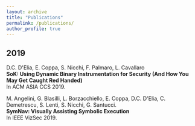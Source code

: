 ```yaml
---
layout: archive
title: "Publications"
permalink: /publications/
author_profile: true
---
```


<h2>2019</h2>

<p> D.C. D'Elia, E. Coppa, S. Nicchi, F. Palmaro, L. Cavallaro <br />
<strong>SoK: Using Dynamic Binary Instrumentation for Security (And How You May Get Caught Red Handed)</strong> <br />
<span class="publications-info">In ACM ASIA CCS 2019.</span><br />
<!--<br/>--></p>

<p> M. Angelini, G. Blasilli, L. Borzacchiello, E. Coppa, D.C. D'Elia, C. Demetrescu, S. Lenti, S. Nicchi, G. Santucci. <br />
<strong>SymNav: Visually Assisting Symbolic Execution</strong> <br />
<span class="publications-info">In IEEE VizSec 2019.</span><br />
<!--<br/>--></p>
